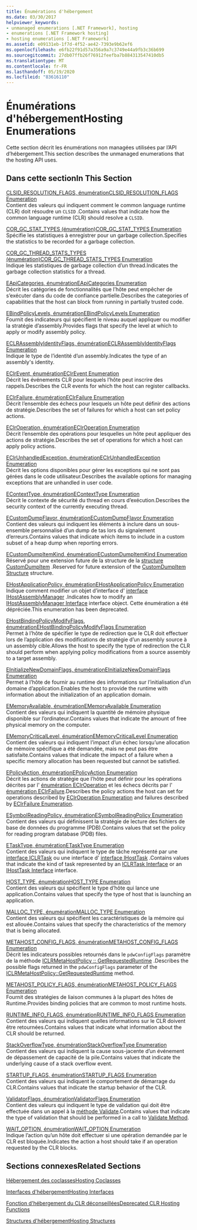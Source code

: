 ```yaml
---
title: Énumérations d'hébergement
ms.date: 03/30/2017
helpviewer_keywords:
- unmanaged enumerations [.NET Framework], hosting
- enumerations [.NET Framework hosting]
- hosting enumerations [.NET Framework]
ms.assetid: e09131eb-1f7d-4f52-ae42-7393e9b62ef6
ms.openlocfilehash: e6fb22f91d57a356a9a7c3749e44a9fb3c36b699
ms.sourcegitcommit: 27db07ffb26f76912feefba7b884313547410db5
ms.translationtype: MT
ms.contentlocale: fr-FR
ms.lasthandoff: 05/19/2020
ms.locfileid: "83616110"
---
```

# <a name="hosting-enumerations"></a><span data-ttu-id="331f1-102">Énumérations d'hébergement</span><span class="sxs-lookup"><span data-stu-id="331f1-102">Hosting Enumerations</span></span>
<span data-ttu-id="331f1-103">Cette section décrit les énumérations non managées utilisées par l’API d’hébergement.</span><span class="sxs-lookup"><span data-stu-id="331f1-103">This section describes the unmanaged enumerations that the hosting API uses.</span></span>  
  
## <a name="in-this-section"></a><span data-ttu-id="331f1-104">Dans cette section</span><span class="sxs-lookup"><span data-stu-id="331f1-104">In This Section</span></span>  
 [<span data-ttu-id="331f1-105">CLSID_RESOLUTION_FLAGS, énumération</span><span class="sxs-lookup"><span data-stu-id="331f1-105">CLSID_RESOLUTION_FLAGS Enumeration</span></span>](clsid-resolution-flags-enumeration.md)  
 <span data-ttu-id="331f1-106">Contient des valeurs qui indiquent comment le common language runtime (CLR) doit résoudre un `CLSID` .</span><span class="sxs-lookup"><span data-stu-id="331f1-106">Contains values that indicate how the common language runtime (CLR) should resolve a `CLSID`.</span></span>  
  
 [<span data-ttu-id="331f1-107">COR_GC_STAT_TYPES (énumération)</span><span class="sxs-lookup"><span data-stu-id="331f1-107">COR_GC_STAT_TYPES Enumeration</span></span>](cor-gc-stat-types-enumeration.md)  
 <span data-ttu-id="331f1-108">Spécifie les statistiques à enregistrer pour un garbage collection.</span><span class="sxs-lookup"><span data-stu-id="331f1-108">Specifies the statistics to be recorded for a garbage collection.</span></span>  
  
 [<span data-ttu-id="331f1-109">COR_GC_THREAD_STATS_TYPES (énumération)</span><span class="sxs-lookup"><span data-stu-id="331f1-109">COR_GC_THREAD_STATS_TYPES Enumeration</span></span>](cor-gc-thread-stats-types-enumeration.md)  
 <span data-ttu-id="331f1-110">Indique les statistiques de garbage collection d’un thread.</span><span class="sxs-lookup"><span data-stu-id="331f1-110">Indicates the garbage collection statistics for a thread.</span></span>  
  
 [<span data-ttu-id="331f1-111">EApiCategories, énumération</span><span class="sxs-lookup"><span data-stu-id="331f1-111">EApiCategories Enumeration</span></span>](eapicategories-enumeration.md)  
 <span data-ttu-id="331f1-112">Décrit les catégories de fonctionnalités que l’hôte peut empêcher de s’exécuter dans du code de confiance partielle.</span><span class="sxs-lookup"><span data-stu-id="331f1-112">Describes the categories of capabilities that the host can block from running in partially trusted code.</span></span>  
  
 [<span data-ttu-id="331f1-113">EBindPolicyLevels, énumération</span><span class="sxs-lookup"><span data-stu-id="331f1-113">EBindPolicyLevels Enumeration</span></span>](ebindpolicylevels-enumeration.md)  
 <span data-ttu-id="331f1-114">Fournit des indicateurs qui spécifient le niveau auquel appliquer ou modifier la stratégie d’assembly.</span><span class="sxs-lookup"><span data-stu-id="331f1-114">Provides flags that specify the level at which to apply or modify assembly policy.</span></span>  
  
 [<span data-ttu-id="331f1-115">ECLRAssemblyIdentityFlags, énumération</span><span class="sxs-lookup"><span data-stu-id="331f1-115">ECLRAssemblyIdentityFlags Enumeration</span></span>](eclrassemblyidentityflags-enumeration.md)  
 <span data-ttu-id="331f1-116">Indique le type de l’identité d’un assembly.</span><span class="sxs-lookup"><span data-stu-id="331f1-116">Indicates the type of an assembly's identity.</span></span>  
  
 [<span data-ttu-id="331f1-117">EClrEvent, énumération</span><span class="sxs-lookup"><span data-stu-id="331f1-117">EClrEvent Enumeration</span></span>](eclrevent-enumeration.md)  
 <span data-ttu-id="331f1-118">Décrit les événements CLR pour lesquels l’hôte peut inscrire des rappels.</span><span class="sxs-lookup"><span data-stu-id="331f1-118">Describes the CLR events for which the host can register callbacks.</span></span>  
  
 [<span data-ttu-id="331f1-119">EClrFailure, énumération</span><span class="sxs-lookup"><span data-stu-id="331f1-119">EClrFailure Enumeration</span></span>](eclrfailure-enumeration.md)  
 <span data-ttu-id="331f1-120">Décrit l’ensemble des échecs pour lesquels un hôte peut définir des actions de stratégie.</span><span class="sxs-lookup"><span data-stu-id="331f1-120">Describes the set of failures for which a host can set policy actions.</span></span>  
  
 [<span data-ttu-id="331f1-121">EClrOperation, énumération</span><span class="sxs-lookup"><span data-stu-id="331f1-121">EClrOperation Enumeration</span></span>](eclroperation-enumeration.md)  
 <span data-ttu-id="331f1-122">Décrit l’ensemble des opérations pour lesquelles un hôte peut appliquer des actions de stratégie.</span><span class="sxs-lookup"><span data-stu-id="331f1-122">Describes the set of operations for which a host can apply policy actions.</span></span>  
  
 [<span data-ttu-id="331f1-123">EClrUnhandledException, énumération</span><span class="sxs-lookup"><span data-stu-id="331f1-123">EClrUnhandledException Enumeration</span></span>](eclrunhandledexception-enumeration.md)  
 <span data-ttu-id="331f1-124">Décrit les options disponibles pour gérer les exceptions qui ne sont pas gérées dans le code utilisateur.</span><span class="sxs-lookup"><span data-stu-id="331f1-124">Describes the available options for managing exceptions that are unhandled in user code.</span></span>  
  
 [<span data-ttu-id="331f1-125">EContextType, énumération</span><span class="sxs-lookup"><span data-stu-id="331f1-125">EContextType Enumeration</span></span>](econtexttype-enumeration.md)  
 <span data-ttu-id="331f1-126">Décrit le contexte de sécurité du thread en cours d’exécution.</span><span class="sxs-lookup"><span data-stu-id="331f1-126">Describes the security context of the currently executing thread.</span></span>  
  
 [<span data-ttu-id="331f1-127">ECustomDumpFlavor, énumération</span><span class="sxs-lookup"><span data-stu-id="331f1-127">ECustomDumpFlavor Enumeration</span></span>](ecustomdumpflavor-enumeration.md)  
 <span data-ttu-id="331f1-128">Contient des valeurs qui indiquent les éléments à inclure dans un sous-ensemble personnalisé d’un dump de tas lors du signalement d’erreurs.</span><span class="sxs-lookup"><span data-stu-id="331f1-128">Contains values that indicate which items to include in a custom subset of a heap dump when reporting errors.</span></span>  
  
 [<span data-ttu-id="331f1-129">ECustomDumpItemKind, énumération</span><span class="sxs-lookup"><span data-stu-id="331f1-129">ECustomDumpItemKind Enumeration</span></span>](ecustomdumpitemkind-enumeration.md)  
 <span data-ttu-id="331f1-130">Réservé pour une extension future de la structure de la [structure CustomDumpItem](customdumpitem-structure.md) .</span><span class="sxs-lookup"><span data-stu-id="331f1-130">Reserved for future extension of the [CustomDumpItem Structure](customdumpitem-structure.md) structure.</span></span>  
  
 [<span data-ttu-id="331f1-131">EHostApplicationPolicy, énumération</span><span class="sxs-lookup"><span data-stu-id="331f1-131">EHostApplicationPolicy Enumeration</span></span>](ehostapplicationpolicy-enumeration.md)  
 <span data-ttu-id="331f1-132">Indique comment modifier un objet d’interface d' [interface IHostAssemblyManager](ihostassemblymanager-interface.md) .</span><span class="sxs-lookup"><span data-stu-id="331f1-132">Indicates how to modify an [IHostAssemblyManager Interface](ihostassemblymanager-interface.md) interface object.</span></span> <span data-ttu-id="331f1-133">Cette énumération a été dépréciée.</span><span class="sxs-lookup"><span data-stu-id="331f1-133">This enumeration has been deprecated.</span></span>  
  
 [<span data-ttu-id="331f1-134">EHostBindingPolicyModifyFlags, énumération</span><span class="sxs-lookup"><span data-stu-id="331f1-134">EHostBindingPolicyModifyFlags Enumeration</span></span>](ehostbindingpolicymodifyflags-enumeration.md)  
 <span data-ttu-id="331f1-135">Permet à l’hôte de spécifier le type de redirection que le CLR doit effectuer lors de l’application des modifications de stratégie d’un assembly source à un assembly cible.</span><span class="sxs-lookup"><span data-stu-id="331f1-135">Allows the host to specify the type of redirection the CLR should perform when applying policy modifications from a source assembly to a target assembly.</span></span>  
  
 [<span data-ttu-id="331f1-136">EInitializeNewDomainFlags, énumération</span><span class="sxs-lookup"><span data-stu-id="331f1-136">EInitializeNewDomainFlags Enumeration</span></span>](einitializenewdomainflags-enumeration.md)  
 <span data-ttu-id="331f1-137">Permet à l’hôte de fournir au runtime des informations sur l’initialisation d’un domaine d’application.</span><span class="sxs-lookup"><span data-stu-id="331f1-137">Enables the host to provide the runtime with information about the initialization of an application domain.</span></span>  
  
 [<span data-ttu-id="331f1-138">EMemoryAvailable, énumération</span><span class="sxs-lookup"><span data-stu-id="331f1-138">EMemoryAvailable Enumeration</span></span>](ememoryavailable-enumeration.md)  
 <span data-ttu-id="331f1-139">Contient des valeurs qui indiquent la quantité de mémoire physique disponible sur l’ordinateur.</span><span class="sxs-lookup"><span data-stu-id="331f1-139">Contains values that indicate the amount of free physical memory on the computer.</span></span>  
  
 [<span data-ttu-id="331f1-140">EMemoryCriticalLevel, énumération</span><span class="sxs-lookup"><span data-stu-id="331f1-140">EMemoryCriticalLevel Enumeration</span></span>](ememorycriticallevel-enumeration.md)  
 <span data-ttu-id="331f1-141">Contient des valeurs qui indiquent l’impact d’un échec lorsqu’une allocation de mémoire spécifique a été demandée, mais ne peut pas être satisfaite.</span><span class="sxs-lookup"><span data-stu-id="331f1-141">Contains values that indicate the impact of a failure when a specific memory allocation has been requested but cannot be satisfied.</span></span>  
  
 [<span data-ttu-id="331f1-142">EPolicyAction, énumération</span><span class="sxs-lookup"><span data-stu-id="331f1-142">EPolicyAction Enumeration</span></span>](epolicyaction-enumeration.md)  
 <span data-ttu-id="331f1-143">Décrit les actions de stratégie que l’hôte peut définir pour les opérations décrites par l' [énumération EClrOperation](../../../../docs/framework/unmanaged-api/hosting/eclroperation-enumeration.md) et les échecs décrits par l' [énumération EClrFailure](eclrfailure-enumeration.md).</span><span class="sxs-lookup"><span data-stu-id="331f1-143">Describes the policy actions the host can set for operations described by [EClrOperation Enumeration](../../../../docs/framework/unmanaged-api/hosting/eclroperation-enumeration.md) and failures described by [EClrFailure Enumeration](eclrfailure-enumeration.md).</span></span>  
  
 [<span data-ttu-id="331f1-144">ESymbolReadingPolicy, énumération</span><span class="sxs-lookup"><span data-stu-id="331f1-144">ESymbolReadingPolicy Enumeration</span></span>](esymbolreadingpolicy-enumeration.md)  
 <span data-ttu-id="331f1-145">Contient des valeurs qui définissent la stratégie de lecture des fichiers de base de données du programme (PDB).</span><span class="sxs-lookup"><span data-stu-id="331f1-145">Contains values that set the policy for reading program database (PDB) files.</span></span>  
  
 [<span data-ttu-id="331f1-146">ETaskType, énumération</span><span class="sxs-lookup"><span data-stu-id="331f1-146">ETaskType Enumeration</span></span>](etasktype-enumeration.md)  
 <span data-ttu-id="331f1-147">Contient des valeurs qui indiquent le type de tâche représenté par une [interface ICLRTask](../../../../docs/framework/unmanaged-api/hosting/iclrtask-interface.md) ou une interface d' [interface IHostTask](ihosttask-interface.md) .</span><span class="sxs-lookup"><span data-stu-id="331f1-147">Contains values that indicate the kind of task represented by an [ICLRTask Interface](../../../../docs/framework/unmanaged-api/hosting/iclrtask-interface.md) or an [IHostTask Interface](ihosttask-interface.md) interface.</span></span>  
  
 [<span data-ttu-id="331f1-148">HOST_TYPE, énumération</span><span class="sxs-lookup"><span data-stu-id="331f1-148">HOST_TYPE Enumeration</span></span>](host-type-enumeration.md)  
 <span data-ttu-id="331f1-149">Contient des valeurs qui spécifient le type d’hôte qui lance une application.</span><span class="sxs-lookup"><span data-stu-id="331f1-149">Contains values that specify the type of host that is launching an application.</span></span>  
  
 [<span data-ttu-id="331f1-150">MALLOC_TYPE, énumération</span><span class="sxs-lookup"><span data-stu-id="331f1-150">MALLOC_TYPE Enumeration</span></span>](malloc-type-enumeration.md)  
 <span data-ttu-id="331f1-151">Contient des valeurs qui spécifient les caractéristiques de la mémoire qui est allouée.</span><span class="sxs-lookup"><span data-stu-id="331f1-151">Contains values that specify the characteristics of the memory that is being allocated.</span></span>  
  
 [<span data-ttu-id="331f1-152">METAHOST_CONFIG_FLAGS, énumération</span><span class="sxs-lookup"><span data-stu-id="331f1-152">METAHOST_CONFIG_FLAGS Enumeration</span></span>](metahost-config-flags-enumeration.md)  
 <span data-ttu-id="331f1-153">Décrit les indicateurs possibles retournés dans le `pdwConfigFlags` paramètre de la méthode [ICLRMetaHostPolicy :: GetRequestedRuntime](iclrmetahostpolicy-getrequestedruntime-method.md) .</span><span class="sxs-lookup"><span data-stu-id="331f1-153">Describes the possible flags returned in the `pdwConfigFlags` parameter of the [ICLRMetaHostPolicy::GetRequestedRuntime](iclrmetahostpolicy-getrequestedruntime-method.md) method.</span></span>  
  
 [<span data-ttu-id="331f1-154">METAHOST_POLICY_FLAGS, énumération</span><span class="sxs-lookup"><span data-stu-id="331f1-154">METAHOST_POLICY_FLAGS Enumeration</span></span>](metahost-policy-flags-enumeration.md)  
 <span data-ttu-id="331f1-155">Fournit des stratégies de liaison communes à la plupart des hôtes de Runtime.</span><span class="sxs-lookup"><span data-stu-id="331f1-155">Provides binding policies that are common to most runtime hosts.</span></span>  
  
 [<span data-ttu-id="331f1-156">RUNTIME_INFO_FLAGS, énumération</span><span class="sxs-lookup"><span data-stu-id="331f1-156">RUNTIME_INFO_FLAGS Enumeration</span></span>](runtime-info-flags-enumeration.md)  
 <span data-ttu-id="331f1-157">Contient des valeurs qui indiquent quelles informations sur le CLR doivent être retournées.</span><span class="sxs-lookup"><span data-stu-id="331f1-157">Contains values that indicate what information about the CLR should be returned.</span></span>  
  
 [<span data-ttu-id="331f1-158">StackOverflowType, énumération</span><span class="sxs-lookup"><span data-stu-id="331f1-158">StackOverflowType Enumeration</span></span>](stackoverflowtype-enumeration.md)  
 <span data-ttu-id="331f1-159">Contient des valeurs qui indiquent la cause sous-jacente d’un événement de dépassement de capacité de la pile.</span><span class="sxs-lookup"><span data-stu-id="331f1-159">Contains values that indicate the underlying cause of a stack overflow event.</span></span>  
  
 [<span data-ttu-id="331f1-160">STARTUP_FLAGS, énumération</span><span class="sxs-lookup"><span data-stu-id="331f1-160">STARTUP_FLAGS Enumeration</span></span>](startup-flags-enumeration.md)  
 <span data-ttu-id="331f1-161">Contient des valeurs qui indiquent le comportement de démarrage du CLR.</span><span class="sxs-lookup"><span data-stu-id="331f1-161">Contains values that indicate the startup behavior of the CLR.</span></span>  
  
 [<span data-ttu-id="331f1-162">ValidatorFlags, énumération</span><span class="sxs-lookup"><span data-stu-id="331f1-162">ValidatorFlags Enumeration</span></span>](validatorflags-enumeration.md)  
 <span data-ttu-id="331f1-163">Contient des valeurs qui indiquent le type de validation qui doit être effectuée dans un appel à la [méthode Validate](iclrvalidator-validate-method.md).</span><span class="sxs-lookup"><span data-stu-id="331f1-163">Contains values that indicate the type of validation that should be performed in a call to [Validate Method](iclrvalidator-validate-method.md).</span></span>  
  
 [<span data-ttu-id="331f1-164">WAIT_OPTION, énumération</span><span class="sxs-lookup"><span data-stu-id="331f1-164">WAIT_OPTION Enumeration</span></span>](wait-option-enumeration.md)  
 <span data-ttu-id="331f1-165">Indique l’action qu’un hôte doit effectuer si une opération demandée par le CLR est bloquée.</span><span class="sxs-lookup"><span data-stu-id="331f1-165">Indicates the action a host should take if an operation requested by the CLR blocks.</span></span>  
  
## <a name="related-sections"></a><span data-ttu-id="331f1-166">Sections connexes</span><span class="sxs-lookup"><span data-stu-id="331f1-166">Related Sections</span></span>  
 [<span data-ttu-id="331f1-167">Hébergement des coclasses</span><span class="sxs-lookup"><span data-stu-id="331f1-167">Hosting Coclasses</span></span>](hosting-coclasses.md)  
  
 [<span data-ttu-id="331f1-168">Interfaces d'hébergement</span><span class="sxs-lookup"><span data-stu-id="331f1-168">Hosting Interfaces</span></span>](hosting-interfaces.md)  
  
 [<span data-ttu-id="331f1-169">Fonction d'hébergement du CLR déconseillées</span><span class="sxs-lookup"><span data-stu-id="331f1-169">Deprecated CLR Hosting Functions</span></span>](deprecated-clr-hosting-functions.md)  
  
 [<span data-ttu-id="331f1-170">Structures d'hébergement</span><span class="sxs-lookup"><span data-stu-id="331f1-170">Hosting Structures</span></span>](hosting-structures.md)
